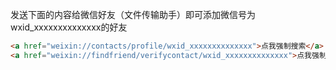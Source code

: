 发送下面的内容给微信好友（文件传输助手）即可添加微信号为wxid_xxxxxxxxxxxxxx的好友
```html
<a href="weixin://contacts/profile/wxid_xxxxxxxxxxxxxx">点我强制搜索</a>
<a href="weixin://findfriend/verifycontact/wxid_xxxxxxxxxxxxxx">点我强制添加</a>
```

